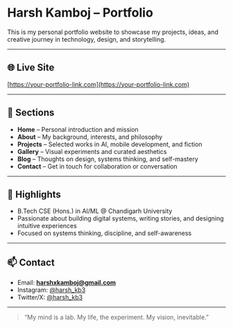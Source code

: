 # Harsh Kamboj – Portfolio

This is my personal portfolio website to showcase my projects, ideas, and creative journey in technology, design, and storytelling.

---

## 🌐 Live Site

[https://your-portfolio-link.com](https://your-portfolio-link.com)

---

## 📂 Sections

- **Home** – Personal introduction and mission  
- **About** – My background, interests, and philosophy  
- **Projects** – Selected works in AI, mobile development, and fiction  
- **Gallery** – Visual experiments and curated aesthetics  
- **Blog** – Thoughts on design, systems thinking, and self-mastery  
- **Contact** – Get in touch for collaboration or conversation

---

## 📌 Highlights

- B.Tech CSE (Hons.) in AI/ML @ Chandigarh University  
- Passionate about building digital systems, writing stories, and designing intuitive experiences  
- Focused on systems thinking, discipline, and self-awareness

---

## 📫 Contact

- Email: **harshxkamboj@gmail.com**  
- Instagram: [@harsh_kb3](https://instagram.com/harsh_kb3)  
- Twitter/X: [@harsh_kb3](https://x.com/harsh_kb3)

---

> “My mind is a lab. My life, the experiment. My vision, inevitable.”
